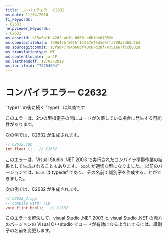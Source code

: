 ```yaml
---
title: コンパイラエラー C2632
ms.date: 11/04/2016
f1_keywords:
- C2632
helpviewer_keywords:
- C2632
ms.assetid: b15a6b1b-42d2-4e1b-8660-e6bfde61052d
ms.openlocfilehash: f69d43bf50f5f13957e49d1e9ffa798a3db5a7b3
ms.sourcegitcommit: 16fa847794b60bf40c67d20f74751a67fccb602e
ms.translationtype: MT
ms.contentlocale: ja-JP
ms.lasthandoff: 12/03/2019
ms.locfileid: "74754694"
---
```

# <a name="compiler-error-c2632"></a>コンパイラエラー C2632

' type1 ' の後に続く ' type1 ' は無効です

このエラーは、2つの型指定子の間にコードが欠落している場合に発生する可能性があります。

次の例では、C2632 が生成されます。

```cpp
// C2632.cpp
int float i;   // C2632
```

このエラーは、Visual Studio .NET 2003 で実行されたコンパイラ準拠作業の結果として生成されることもあります。 `bool` が適切な型になりました。 以前のバージョンでは、`bool` は typedef であり、その名前で識別子を作成することができました。

次の例では、C2632 が生成されます。

```cpp
// C2632_2.cpp
// compile with: /LD
void f(int bool);   // C2632
```

このエラーを解決して、visual Studio .NET 2003 と visual Studio .NET の両方のバージョンの Visual C++studio でコードが有効になるようにするには、識別子の名前を変更します。
